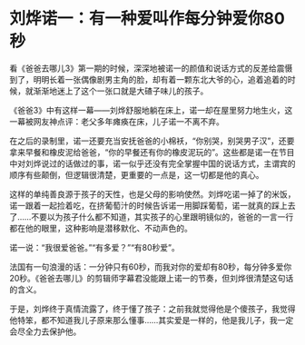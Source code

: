 # 刘烨诺一：有一种爱叫作每分钟爱你80秒

看《爸爸去哪儿3》第一期的时候，深深地被诺一的颜值和说话方式的反差给震慑到了，明明长着一张偶像剧男主角的脸，却有着一颗东北大爷的心，追着追着的时候，就渐渐地迷上了这个一张口就是大碴子味儿的孩子。 

《爸爸3》中有这样一幕——刘烨舒服地躺在床上，诺一却在屋里努力地生火，这一幕被网友神点评：老父多年瘫痪在床，儿子诺一不离不弃。 

在之后的录制里，诺一还要充当安抚爸爸的小棉袄，“你别哭，别哭男子汉”，还要拿来早餐和橡皮泥给爸爸，“你的早餐还有你的橡皮泥玩的”。这些都是诺一在节目中对刘烨说过的话做过的事，诺一似乎还没有完全掌握中国的说话方式，主谓宾的顺序有些颠倒，但逻辑很清楚，更重要的一点是，这一切都是他的真心。 

这样的单纯善良源于孩子的天性，也是父母的影响使然。刘烨吃诺一掉了的米饭，诺一跟着一起捡着吃，在挤葡萄汁的时候告诉诺一用脚踩葡萄，诺一就真的踩上去了……不要以为孩子什么都不知道，其实孩子的心里跟明镜似的，爸爸的一言一行都在他的眼里，这种影响是潜移默化、不动声色的。 

诺一说：“我很爱爸爸。”“有多爱？”“有80秒爱”。 

法国有一句浪漫的话：一分钟只有60秒，而我对你的爱却有80秒，每分钟多爱你20秒。《爸爸去哪儿》的剪辑师字幕君没能跟上诺一的节奏，但刘烨很清楚这句话的含义。 

于是，刘烨终于真情流露了，终于懂了孩子：之前我就觉得他是个傻孩子，我觉得他特笨，都不知道我儿子原来那么懂事……其实爱是一样的，他是我儿子，我一定会尽全力去保护他。